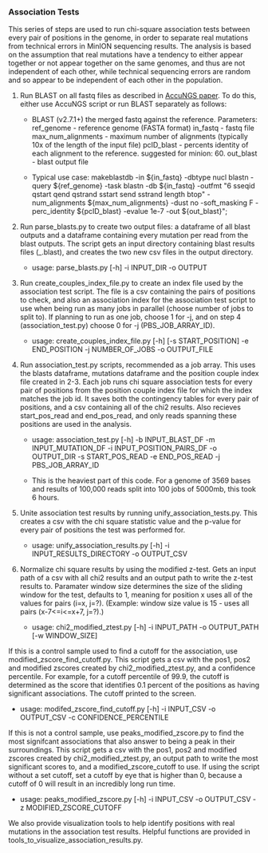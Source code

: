 ### Association Tests
This series of steps are used to run chi-square association tests between every pair of positions in the genome, in order to separate real mutations from technical errors in MinION sequencing results. The analysis is based on the assumption that real mutations have a tendency to either appear together or not appear together on the same genomes, and thus are not independent of each other, while technical sequencing errors are random and so appear to be independent of each other in the population.


1. Run BLAST on all fastq files as described in [AccuNGS paper](https://github.com/SternLabTAU/AccuNGS).
To do this, either use AccuNGS script or run BLAST separately as follows:

   - BLAST (v2.7.1+) the merged fastq against the reference. 
Parameters: 
ref_genome - reference genome (FASTA format) 
in_fastq - fastq file 
max_num_alignments - maximum number of alignments (typically 10x of the length of the input file) 
pcID_blast - percents identity of each alignment to the reference. suggested for minion: 60.
out_blast - blast output file

   - Typical use case: makeblastdb -in ${in_fastq} -dbtype nucl blastn -query ${ref_genome} -task blastn -db ${in_fastq} -outfmt "6 sseqid qstart qend qstrand sstart send sstrand length btop" -num_alignments ${max_num_alignments} -dust no -soft_masking F -perc_identity ${pcID_blast} -evalue 1e-7 -out ${out_blast}";


2. Run parse_blasts.py to create two output files: a dataframe of all blast outputs and a dataframe
containing every mutation per read from the blast outputs. The script gets an input directory containing blast
results files (_.blast), and creates the two new csv files in the output directory.

   - usage: parse_blasts.py [-h] -i INPUT_DIR -o OUTPUT


3. Run create_couples_index_file.py to create an index file used by the association test script.
The file is a csv containing the pairs of positions to check, and also an association index for the
association test script to use when being run as many jobs in parallel (choose number of jobs to split to). If planning to run as one job, choose 1 for -j, and on step 4 (association_test.py) choose 0 for -j (PBS_JOB_ARRAY_ID).

   - usage: create_couples_index_file.py [-h] [-s START_POSITION] -e END_POSITION
                                    -j NUMBER_OF_JOBS -o OUTPUT_FILE


4. Run association_test.py scripts, recommended as a job array. This uses the blasts dataframe,
mutations dataframe and the position couple index file created in 2-3. Each job runs chi square association tests
for every pair of positions from the position couple index file for which the index matches the job id. It saves
both the contingency tables for every pair of positions, and a csv containing all of the chi2 results. Also recieves
start_pos_read and end_pos_read, and only reads spanning these positions are used in the analysis.

   - usage: association_test.py [-h] -b INPUT_BLAST_DF -m INPUT_MUTATION_DF -i
                           INPUT_POSITION_PAIRS_DF -o OUTPUT_DIR -s
                           START_POS_READ -e END_POS_READ -j PBS_JOB_ARRAY_ID

   - This is the heaviest part of this code. For a genome of 3569 bases and results of 100,000 reads split into 100 jobs of 5000mb, this took 6 hours.
   
5. Unite association test results by running unify_association_tests.py. This creates a csv
with the chi square statistic value and the p-value for every pair of positions the test was performed for.

   - usage: unify_association_results.py [-h] -i INPUT_RESULTS_DIRECTORY -o
                                    OUTPUT_CSV

6. Normalize chi square results by using the modified z-test. Gets an input path of a csv with all chi2 results and an output path to   write the z-test results to. Paramater window size determines the size of the sliding window for the test, defaults to 1, meaning       for position x uses all of the values for pairs (i=x, j=?). (Example: window size value is 15 - uses all pairs (x-7<=i<=x+7, j=?).)

   - usage: chi2_modified_ztest.py [-h] -i INPUT_PATH -o OUTPUT_PATH
                               [-w WINDOW_SIZE]

							   
If this is a control sample used to find a cutoff for the association, use modified_zscore_find_cutoff.py. This script gets a csv with the pos1, pos2 and modified zscores created by chi2_modified_ztest.py, 
and a confidence percentile. For example, for a cutoff percentile of 99.9, the cutoff is determined as the score that identifies 0.1 percent of the positions as having significant associations. The cutoff
printed to the screen. 

   - usage: modifed_zscore_find_cutoff.py [-h] -i INPUT_CSV -o OUTPUT_CSV -c
                                     CONFIDENCE_PERCENTILE		   

If this is not a control sample, use peaks_modified_zscore.py to find the most signifcant associations that also answer to being a peak in their surroundings. This script gets a csv with the pos1, pos2 and modified zscores created by chi2_modified_ztest.py, 
an output path to write the most significant scores to, and a modified_zscore_cutoff to use. If using the script without a set cutoff, set a cutoff by eye that is higher than 0, because a cutoff of 0 will result in an incredibly long run time.
					 
   - usage: peaks_modified_zscore.py [-h] -i INPUT_CSV -o OUTPUT_CSV -z
                                MODIFIED_ZSCORE_CUTOFF

We also provide visualization tools to help identify positions with real mutations in the association test results. Helpful functions are provided in tools_to_visualize_association_results.py.
